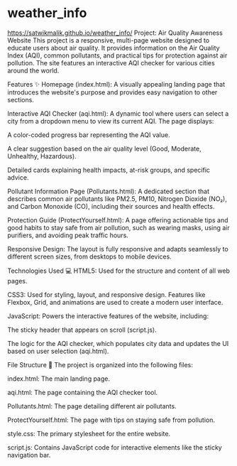 # weather_info
https://satwikmalik.github.io/weather_info/
Project: Air Quality Awareness Website 
This project is a responsive, multi-page website designed to educate users about air quality. It provides information on the Air Quality Index (AQI), common pollutants, and practical tips for protection against air pollution. The site features an interactive AQI checker for various cities around the world.

Features ✨
Homepage (index.html): A visually appealing landing page that introduces the website's purpose and provides easy navigation to other sections.

Interactive AQI Checker (aqi.html): A dynamic tool where users can select a city from a dropdown menu to view its current AQI. The page displays:

A color-coded progress bar representing the AQI value.

A clear suggestion based on the air quality level (Good, Moderate, Unhealthy, Hazardous).

Detailed cards explaining health impacts, at-risk groups, and specific advice.

Pollutant Information Page (Pollutants.html): A dedicated section that describes common air pollutants like PM2.5, PM10, Nitrogen Dioxide (NO₂), and Carbon Monoxide (CO), including their sources and health effects.

Protection Guide (ProtectYourself.html): A page offering actionable tips and good habits to stay safe from air pollution, such as wearing masks, using air purifiers, and avoiding peak traffic hours.

Responsive Design: The layout is fully responsive and adapts seamlessly to different screen sizes, from desktops to mobile devices.

Technologies Used 💻
HTML5: Used for the structure and content of all web pages.

CSS3: Used for styling, layout, and responsive design. Features like Flexbox, Grid, and animations are used to create a modern user interface.

JavaScript: Powers the interactive features of the website, including:

The sticky header that appears on scroll (script.js).

The logic for the AQI checker, which populates city data and updates the UI based on user selection (aqi.html).

File Structure 📂
The project is organized into the following files:

index.html: The main landing page.

aqi.html: The page containing the AQI checker tool.

Pollutants.html: The page detailing different air pollutants.

ProtectYourself.html: The page with tips on staying safe from pollution.

style.css: The primary stylesheet for the entire website.

script.js: Contains JavaScript code for interactive elements like the sticky navigation bar.
